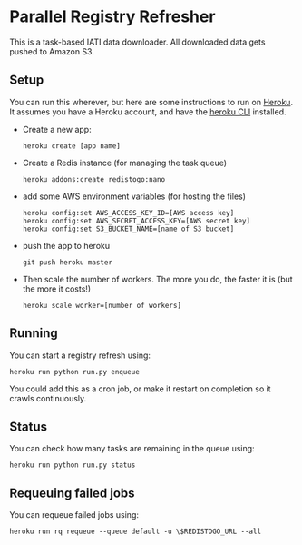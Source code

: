 # Parallel Registry Refresher

This is a task-based IATI data downloader. All downloaded data gets pushed to Amazon S3.

## Setup

You can run this wherever, but here are some instructions to run on [Heroku](https://heroku.com). It assumes you have a Heroku account, and have the [heroku CLI](https://devcenter.heroku.com/articles/heroku-cli) installed.

 * Create a new app:
   ```
   heroku create [app name]
   ```
 * Create a Redis instance (for managing the task queue)
   ```
   heroku addons:create redistogo:nano
   ```
 * add some AWS environment variables (for hosting the files)
   ```
   heroku config:set AWS_ACCESS_KEY_ID=[AWS access key]
   heroku config:set AWS_SECRET_ACCESS_KEY=[AWS secret key]
   heroku config:set S3_BUCKET_NAME=[name of S3 bucket]
   ```
 * push the app to heroku
   ```
   git push heroku master
   ```
 * Then scale the number of workers. The more you do, the faster it is (but the more it costs!)
   ```
   heroku scale worker=[number of workers]
   ```

## Running

You can start a registry refresh using:
```
heroku run python run.py enqueue
```

You could add this as a cron job, or make it restart on completion so it crawls continuously.

## Status

You can check how many tasks are remaining in the queue using:
```
heroku run python run.py status
```

## Requeuing failed jobs

You can requeue failed jobs using:
```
heroku run rq requeue --queue default -u \$REDISTOGO_URL --all
```
